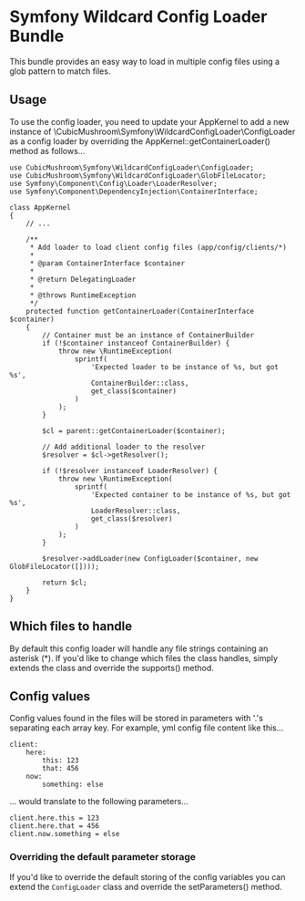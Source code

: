 Symfony Wildcard Config Loader Bundle
=====================================

This bundle provides an easy way to load in multiple config files using a glob pattern to match files.
 
 
Usage
-----

To use the config loader, you need to update your AppKernel to add a new instance of 
\CubicMushroom\Symfony\WildcardConfigLoader\ConfigLoader as a config loader by overriding the 
AppKernel::getContainerLoader() method as follows...


````
use CubicMushroom\Symfony\WildcardConfigLoader\ConfigLoader;
use CubicMushroom\Symfony\WildcardConfigLoader\GlobFileLocator;
use Symfony\Component\Config\Loader\LoaderResolver;
use Symfony\Component\DependencyInjection\ContainerInterface;

class AppKernel
{
    // ...

    /**
     * Add loader to load client config files (app/config/clients/*)
     *
     * @param ContainerInterface $container
     *
     * @return DelegatingLoader
     *
     * @throws RuntimeException
     */
    protected function getContainerLoader(ContainerInterface $container)
    {
        // Container must be an instance of ContainerBuilder
        if (!$container instanceof ContainerBuilder) {
            throw new \RuntimeException(
                sprintf(
                    'Expected loader to be instance of %s, but got %s',
                    ContainerBuilder::class,
                    get_class($container)
                )
            );
        }

        $cl = parent::getContainerLoader($container);

        // Add additional loader to the resolver
        $resolver = $cl->getResolver();

        if (!$resolver instanceof LoaderResolver) {
            throw new \RuntimeException(
                sprintf(
                    'Expected container to be instance of %s, but got %s',
                    LoaderResolver::class,
                    get_class($resolver)
                )
            );
        }

        $resolver->addLoader(new ConfigLoader($container, new GlobFileLocator([])));

        return $cl;
    }
}
````


Which files to handle
---------------------

By default this config loader will handle any file strings containing an asterisk (\*).  If you'd like to change which 
files the class handles, simply extends the class and override the supports() method.


Config values
-------------

Config values found in the files will be stored in parameters with '.'s separating each array key.  For example, yml
config file content like this...

````
client:
    here:
        this: 123
        that: 456
    now:
        something: else
````

... would translate to the following parameters...

````
client.here.this = 123
client.here.that = 456
client.now.something = else
````


### Overriding the default parameter storage

If you'd like to override the default storing of the config variables you can extend the `ConfigLoader` class and 
override the setParameters() method.